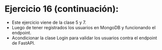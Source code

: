 Ejercicio 16 (continuación):
============================

- Este ejercicio viene de la clase 5 y 7.
- Luego de tener registrados los usuarios en MongoDB y funcionando el endpoint.
- Acondicionar la clase Login para validar los usuarios contra el endpoint de FastAPI.